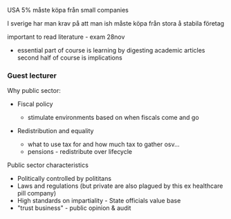 USA 5%  måste köpa från small companies

I sverige har man krav på att man ish måste köpa från stora å stabila företag

important to read literature - exam 28nov
- essential part of course is learning by digesting academic articles
second half of course is implications

### Guest lecturer
Why public sector:
- Fiscal policy
	- stimulate environments based on when fiscals come and go

- Redistribution and equality
	- what to use tax for and how much tax to gather osv...
	- pensions - redistribute over lifecycle

Public sector characteristics
- Politically controlled by polititans
- Laws and regulations (but private are also plagued by this ex healthcare pill company)
- High standards on impartiality - State officials value base
- "trust business" - public opinion & audit